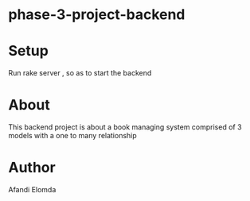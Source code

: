 # phase-3-project-backend

# Setup
Run rake server , so as to start the backend

# About
This backend project is about a book managing system comprised of 3 models with a one to many relationship

# Author
Afandi Elomda

